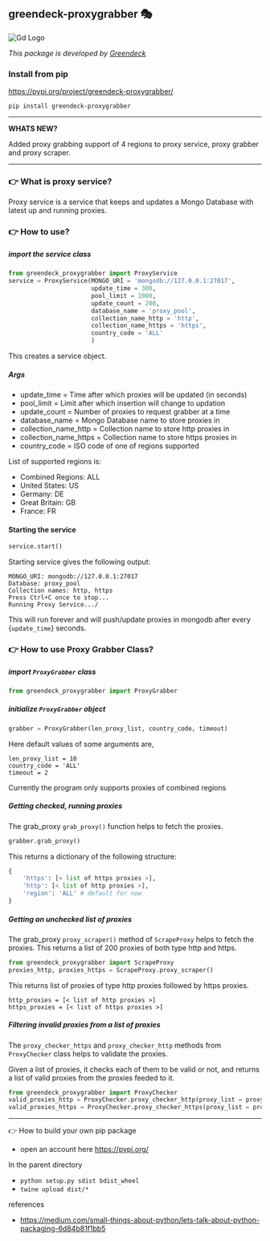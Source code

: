greendeck-proxygrabber 🎭
---
![Gd Logo](https://www.greendeck.co/images/logo/logo_full.png "Greenddeck")

*This package is developed by [Greendeck](https://www.greendeck.co/)*
### Install from pip
https://pypi.org/project/greendeck-proxygrabber/

```pip install greendeck-proxygrabber```

---
**WHATS NEW?**

Added proxy grabbing support of 4 regions to proxy service, proxy grabber and proxy scraper.

---

### 👉 What is proxy service?

Proxy service is a service that keeps and updates a Mongo Database with latest up and running proxies.

### 👉 How to use?

##### import the service class

```python
from greendeck_proxygrabber import ProxyService
service = ProxyService(MONGO_URI = 'mongodb://127.0.0.1:27017',
                       update_time = 300,
                       pool_limit = 1000,
                       update_count = 200,
                       database_name = 'proxy_pool',
                       collection_name_http = 'http',
                       collection_name_https = 'https',
                       country_code = 'ALL'
                       )
```

This creates a service object.

##### Args

* update_time = Time after which proxies will be updated (in seconds)
* pool_limit = Limit after which insertion will change to updation
* update_count = Number of proxies to request grabber at a time
* database_name = Mongo Database name to store proxies in
* collection_name_http = Collection name to store http proxies in
* collection_name_https = Collection name to store https proxies in
* country_code = ISO code of one of regions supported

List of supported regions is:
* Combined Regions: ALL
* United States: US
* Germany: DE
* Great Britain: GB
* France: FR

#### Starting the service

```python
service.start()
```

Starting service gives the following output:

```Starting proxy service with the following configuration
MONGO_URI: mongodb://127.0.0.1:27017
Database: proxy_pool
Collection names: http, https
Press Ctrl+C once to stop...
Running Proxy Service.../
```

This will run forever and will push/update proxies in mongodb after every {```update_time```} seconds.

### 👉 How to use Proxy Grabber Class?

##### import ```ProxyGrabber``` class
```python
from greendeck_proxygrabber import ProxyGrabber
```

##### initialize ```ProxyGrabber``` object
```python
grabber = ProxyGrabber(len_proxy_list, country_code, timeout)
```
Here default values of some arguments are,
```
len_proxy_list = 10
country_code = 'ALL'
timeout = 2
```
Currently the program only supports proxies of combined regions

##### Getting checked, running proxies
The grab_proxy ```grab_proxy()``` function helps to fetch the proxies.
```python
grabber.grab_proxy()
```
This returns a dictionary of the following structure:
```python
{
    'https': [< list of https proxies >],
    'http': [< list of http proxies >],
    'region': 'ALL' # default for now
}
```
##### Getting an unchecked list of proxies
The grab_proxy ```proxy_scraper()``` method of ```ScrapeProxy``` helps to fetch the proxies.
This returns a list of 200 proxies of both type http and https.
```python
from greendeck_proxygrabber import ScrapeProxy
proxies_http, proxies_https = ScrapeProxy.proxy_scraper()
```
This returns list of proxies of type http proxies followed by https proxies.
```
http_proxies = [< list of http proxies >]
https_proxies = [< list of https proxies >]
```
##### Filtering invalid proxies from a list of proxies
The ```proxy_checker_https``` and ```proxy_checker_http``` methods from ```ProxyChecker``` class helps to validate the proxies.

Given a list of proxies, it checks each of them to be valid or not, and returns a list of valid proxies from the proxies feeded to it.

```python
from greendeck_proxygrabber import ProxyChecker
valid_proxies_http = ProxyChecker.proxy_checker_http(proxy_list = proxy_list_http, timeout = 2)
valid_proxies_https = ProxyChecker.proxy_checker_https(proxy_list = proxy_list_https, timeout = 2)
```

---
👉 How to build your own pip package

* open an account here https://pypi.org/

In the parent directory
* ```python setup.py sdist bdist_wheel```
* ```twine upload dist/*```

references
* https://medium.com/small-things-about-python/lets-talk-about-python-packaging-6d84b81f1bb5